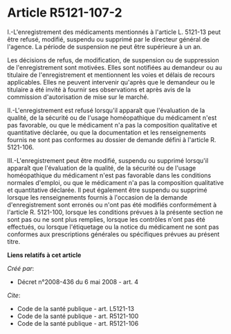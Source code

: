 # Article R5121-107-2

I.-L'enregistrement des médicaments mentionnés à l'article L. 5121-13 peut être refusé, modifié, suspendu ou supprimé par le
directeur général de l'agence. La période de suspension ne peut être supérieure à un an. 

Les décisions de refus, de modification, de suspension ou de suppression de l'enregistrement sont motivées. Elles sont
notifiées au demandeur ou au titulaire de l'enregistrement et mentionnent les voies et délais de recours applicables. Elles
ne peuvent intervenir qu'après que le demandeur ou le titulaire a été invité à fournir ses observations et après avis de la
commission d'autorisation de mise sur le marché. 

II.-L'enregistrement est refusé lorsqu'il apparaît que l'évaluation de la qualité, de la sécurité ou de l'usage homéopathique
du médicament n'est pas favorable, ou que le médicament n'a pas la composition qualitative et quantitative déclarée, ou que
la documentation et les renseignements fournis ne sont pas conformes au dossier de demande défini à l'article R. 5121-106. 

III.-L'enregistrement peut être modifié, suspendu ou supprimé lorsqu'il apparaît que l'évaluation de la qualité, de la
sécurité ou de l'usage homéopathique du médicament n'est pas favorable dans les conditions normales d'emploi, ou que le
médicament n'a pas la composition qualitative et quantitative déclarée. Il peut également être suspendu ou supprimé lorsque
les renseignements fournis à l'occasion de la demande d'enregistrement sont erronés ou n'ont pas été modifiés conformément à
l'article R. 5121-100, lorsque les conditions prévues à la présente section ne sont pas ou ne sont plus remplies, lorsque les
contrôles n'ont pas été effectués, ou lorsque l'étiquetage ou la notice du médicament ne sont pas conformes aux prescriptions
générales ou spécifiques prévues au présent titre.

**Liens relatifs à cet article**

_Créé par_:

  - Décret n°2008-436 du 6 mai 2008 - art. 4

_Cite_:

  - Code de la santé publique - art. L5121-13
  - Code de la santé publique - art. R5121-100
  - Code de la santé publique - art. R5121-106
